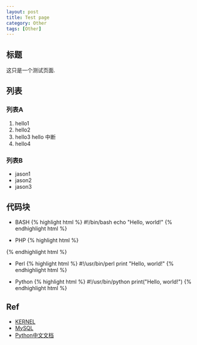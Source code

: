 ```yaml
---
layout: post
title: Test page
category: Other
tags: [Other]
---
```


## 标题
这只是一个测试页面.

## 列表
### 列表A

1. hello1
1. hello2
1. hello3
hello 中断
1. hello4

### 列表B
* jason1
* jason2
* jason3

## 代码块

* BASH
{% highlight html %}
#!/bin/bash
    echo "Hello, world!"
{% endhighlight html %}

* PHP
{% highlight html %}
<?php
    echo "Hello, world!"
?>
{% endhighlight html %}

* Perl
{% highlight html %}
#!/usr/bin/perl
    print "Hello, world!"
{% endhighlight html %}

* Python
{% highlight html %}
#!/usr/bin/python
    print("Hello, world!")
{% endhighlight html %}


## Ref
- [KERNEL](https://www.kernel.org/)
- [MySQL](http://www.mysql.com/)
- [Python中文文档](http://python.usyiyi.cn/)

